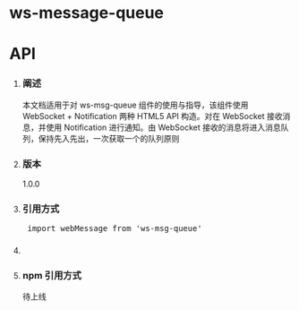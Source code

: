 # ws-message-queue
<h1>API</h1>
<ol>
  <li>
    <h3>阐述</h3>
    <p>本文档适用于对 ws-msg-queue 组件的使用与指导，该组件使用 WebSocket + Notification 两种 HTML5 API 构造。对在 WebSocket 接收消息，并使用 Notification 进行通知。由 WebSocket 接收的消息将进入消息队列，保持先入先出，一次获取一个的队列原则</p>
  </li>  
  <li>
    <h3>版本</h3>
    <p>1.0.0</p>
  </li>
  <li>
    <h3>引用方式</h3>
    <pre> import webMessage from 'ws-msg-queue' </pre>
  </li>
  <li>
    <h3></h3>
  </li>
  <li>
    <h3>npm 引用方式</h3>
    <p>待上线</p>
  </li>
</ol>

